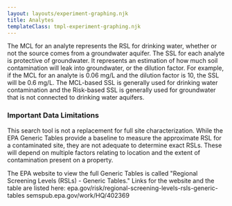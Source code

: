```yaml
---
layout: layouts/experiment-graphing.njk
title: Analytes
templateClass: tmpl-experiment-graphing.njk
---
```


<p class="analyte-paragraph">The MCL for an analyte represents the RSL for drinking water, whether or not the source comes from a groundwater aquifer. The SSL for each analyte is protective of groundwater. It represents an estimation of how much soil contamination will leak into groundwater, or the dilution factor. For example, if the MCL for an analyte is 0.06 mg/L and the dilution factor is 10, the SSL will be 0.6 mg/L. The MCL-based SSL is generally used for drinking water contamination and the Risk-based SSL is generally used for groundwater that is not connected to drinking water aquifers.</p>

<h3 class="analyte-paragraph">Important Data Limitations</h3>

<p class="analyte-paragraph">This search tool is not a replacement for full site characterization. While the EPA Generic Tables provide a baseline to measure the approximate RSL for a contaminated site, they are not adequate to determine exact RSLs. These will depend on multiple factors relating to location and the extent of contamination present on a property.</p>

<p class="analyte-paragraph">The EPA website to view the full Generic Tables is called "Regional Screening Levels (RSLs) - Generic Tables." Links for the website and the table are listed here:
epa.gov/risk/regional-screening-levels-rsls-generic-tables
semspub.epa.gov/work/HQ/402369</p>

